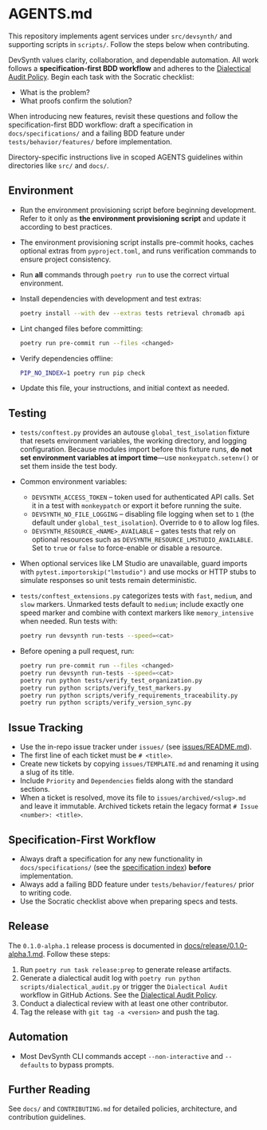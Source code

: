 # AGENTS.md

This repository implements agent services under `src/devsynth/` and supporting scripts in `scripts/`. Follow the steps below when contributing.

DevSynth values clarity, collaboration, and dependable automation. All work follows a **specification-first BDD workflow** and adheres to the [Dialectical Audit Policy](docs/policies/dialectical_audit.md). Begin each task with the Socratic checklist:

- What is the problem?
- What proofs confirm the solution?

When introducing new features, revisit these questions and follow the specification-first BDD workflow: draft a specification in `docs/specifications/` and a failing BDD feature under `tests/behavior/features/` before implementation.

Directory-specific instructions live in scoped AGENTS guidelines within directories like `src/` and `docs/`.

## Environment

- Run the environment provisioning script before beginning development. Refer to it only as **the environment provisioning script** and update it according to best practices.
- The environment provisioning script installs pre-commit hooks, caches optional extras from `pyproject.toml`, and runs verification commands to ensure project consistency.
- Run **all** commands through `poetry run` to use the correct virtual environment.
- Install dependencies with development and test extras:

  ```bash
  poetry install --with dev --extras tests retrieval chromadb api
  ```

- Lint changed files before committing:

  ```bash
  poetry run pre-commit run --files <changed>
  ```

- Verify dependencies offline:

  ```bash
  PIP_NO_INDEX=1 poetry run pip check
  ```

- Update this file, your instructions, and initial context as needed.

## Testing

- `tests/conftest.py` provides an autouse `global_test_isolation` fixture that resets environment variables, the working directory, and logging configuration. Because modules import before this fixture runs, **do not set environment variables at import time**—use `monkeypatch.setenv()` or set them inside the test body.
- Common environment variables:
  - `DEVSYNTH_ACCESS_TOKEN` – token used for authenticated API calls. Set it in a test with `monkeypatch` or export it before running the suite.
  - `DEVSYNTH_NO_FILE_LOGGING` – disabling file logging when set to `1` (the default under `global_test_isolation`). Override to `0` to allow log files.
  - `DEVSYNTH_RESOURCE_<NAME>_AVAILABLE` – gates tests that rely on optional resources such as `DEVSYNTH_RESOURCE_LMSTUDIO_AVAILABLE`. Set to `true` or `false` to force-enable or disable a resource.
- When optional services like LM Studio are unavailable, guard imports with `pytest.importorskip("lmstudio")` and use mocks or HTTP stubs to simulate responses so unit tests remain deterministic.
- `tests/conftest_extensions.py` categorizes tests with `fast`, `medium`, and `slow` markers. Unmarked tests default to `medium`; include exactly one speed marker and combine with context markers like `memory_intensive` when needed. Run tests with:

  ```bash
  poetry run devsynth run-tests --speed=<cat>
  ```

- Before opening a pull request, run:

  ```bash
  poetry run pre-commit run --files <changed>
  poetry run devsynth run-tests --speed=<cat>
  poetry run python tests/verify_test_organization.py
  poetry run python scripts/verify_test_markers.py
  poetry run python scripts/verify_requirements_traceability.py
  poetry run python scripts/verify_version_sync.py
  ```

## Issue Tracking

- Use the in-repo issue tracker under `issues/` (see [issues/README.md](issues/README.md)).
- The first line of each ticket must be `# <title>`.
- Create new tickets by copying `issues/TEMPLATE.md` and renaming it using a slug of its title.
- Include `Priority` and `Dependencies` fields along with the standard sections.
- When a ticket is resolved, move its file to `issues/archived/<slug>.md` and leave it immutable. Archived tickets retain the legacy format `# Issue <number>: <title>`.

## Specification-First Workflow

- Always draft a specification for any new functionality in `docs/specifications/` (see the [specification index](docs/specifications/index.md)) **before** implementation.
- Always add a failing BDD feature under `tests/behavior/features/` prior to writing code.
- Use the Socratic checklist above when preparing specs and tests.

## Release

The `0.1.0-alpha.1` release process is documented in [docs/release/0.1.0-alpha.1.md](docs/release/0.1.0-alpha.1.md). Follow these steps:

1. Run `poetry run task release:prep` to generate release artifacts.
2. Generate a dialectical audit log with `poetry run python scripts/dialectical_audit.py` or trigger the `Dialectical Audit` workflow in GitHub Actions. See the [Dialectical Audit Policy](docs/policies/dialectical_audit.md).
3. Conduct a dialectical review with at least one other contributor.
4. Tag the release with `git tag -a <version>` and push the tag.

## Automation

- Most DevSynth CLI commands accept `--non-interactive` and `--defaults` to bypass prompts.

## Further Reading

See `docs/` and `CONTRIBUTING.md` for detailed policies, architecture, and contribution guidelines.
